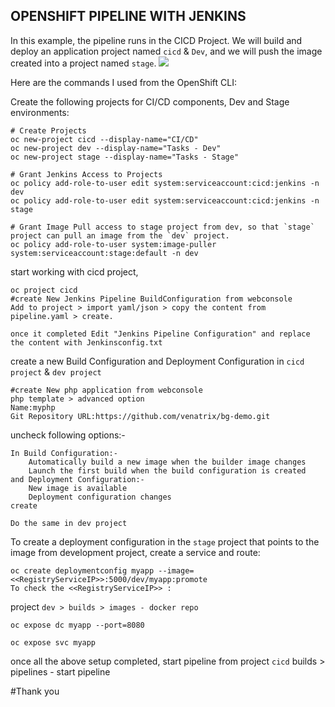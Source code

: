 ## OPENSHIFT PIPELINE WITH JENKINS
In this example, the pipeline runs in the CICD Project.  We will build and deploy an application project named `cicd` & `Dev`, and  we will push the image created into a project named `stage`.
![](pipelines_example.tiff)

Here are the commands I used from the OpenShift CLI:

Create the following projects for CI/CD components, Dev and Stage environments:

```
# Create Projects
oc new-project cicd --display-name="CI/CD"
oc new-project dev --display-name="Tasks - Dev"
oc new-project stage --display-name="Tasks - Stage"

# Grant Jenkins Access to Projects
oc policy add-role-to-user edit system:serviceaccount:cicd:jenkins -n dev
oc policy add-role-to-user edit system:serviceaccount:cicd:jenkins -n stage

# Grant Image Pull access to stage project from dev, so that `stage` project can pull an image from the `dev` project.
oc policy add-role-to-user system:image-puller system:serviceaccount:stage:default -n dev

```
start working with cicd project,

```
oc project cicd
#create New Jenkins Pipeline BuildConfiguration from webconsole
Add to project > import yaml/json > copy the content from pipeline.yaml > create.

once it completed Edit "Jenkins Pipeline Configuration" and replace the content with Jenkinsconfig.txt
```

create a new Build Configuration and Deployment Configuration in `cicd project` & `dev project`
```
#create New php application from webconsole
php template > advanced option 
Name:myphp
Git Repository URL:https://github.com/venatrix/bg-demo.git
```
uncheck following options:-
```
In Build Configuration:-
    Automatically build a new image when the builder image changes
    Launch the first build when the build configuration is created
and Deployment Configuration:-
    New image is available
    Deployment configuration changes
create
```
`Do the same in dev project `

To create a deployment configuration in the `stage` project that points to the image from development project, create a service and route:

```
oc create deploymentconfig myapp --image=<<RegistryServiceIP>>:5000/dev/myapp:promote
To check the <<RegistryServiceIP>> :
```
project `dev > builds > images - docker repo`
```
oc expose dc myapp --port=8080

oc expose svc myapp

```
once all the above setup completed, start pipeline from project `cicd` builds > pipelines - start pipeline

#Thank you


